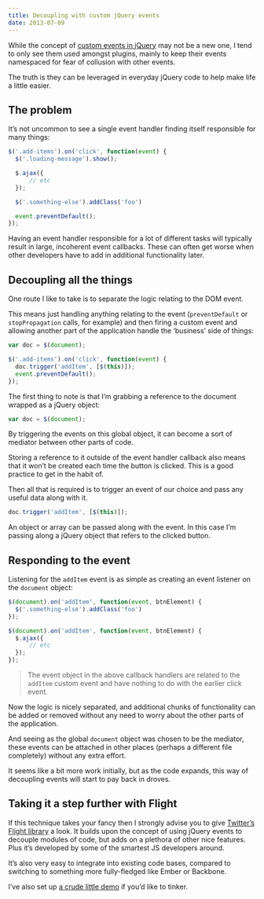 ```yaml
---
title: Decoupling with custom jQuery events
date: 2013-07-09
---
```


While the concept of [custom events in jQuery][1] may not be a new one, I tend to only see them used amongst plugins, mainly to keep their events namespaced for fear of collusion with other events.

The truth is they can be leveraged in everyday jQuery code to help make life a little easier.

## The problem

It&#8217;s not uncommon to see a single event handler finding itself responsible for many things:

``` js
$('.add-items').on('click', function(event) {
  $('.loading-message').show();

  $.ajax({
      // etc
  });

  $('.something-else').addClass('foo')

  event.preventDefault();
});
```

Having an event handler responsible for a lot of different tasks will typically result in large, incoherent event callbacks. These can often get worse when other developers have to add in additional functionality later.

## Decoupling all the things

One route I like to take is to separate the logic relating to the DOM event.

This means just handling anything relating to the event (`preventDefault` or `stopPropagation` calls, for example) and then firing a custom event and allowing another part of the application handle the &#8216;business&#8217; side of things:

``` js
var doc = $(document);

$('.add-items').on('click', function(event) {
  doc.trigger('addItem', [$(this)]);
  event.preventDefault();
});
```

The first thing to note is that I&#8217;m grabbing a reference to the document wrapped as a jQuery object:

``` js
var doc = $(document);
```

By triggering the events on this global object, it can become a sort of mediator between other parts of code.

Storing a reference to it outside of the event handler callback also means that it won&#8217;t be created each time the button is clicked. This is a good practice to get in the habit of.

Then all that is required is to trigger an event of our choice and pass any useful data along with it.

``` js
doc.trigger('addItem', [$(this)]);
```

An object or array can be passed along with the event. In this case I&#8217;m passing along a jQuery object that refers to the clicked button.

## Responding to the event

Listening for the `addItem` event is as simple as creating an event listener on the `document` object:

``` js
$(document).on('addItem', function(event, btnElement) {
  $('.something-else').addClass('foo')
});

$(document).on('addItem', function(event, btnElement) {
  $.ajax({
      // etc
  });
});
```

> The event object in the above callback handlers are related to the `addItem` custom event and have nothing to do with the earlier click event.

Now the logic is nicely separated, and additional chunks of functionality can be added or removed without any need to worry about the other parts of the application.

And seeing as the global `document` object was chosen to be the mediator, these events can be attached in other places (perhaps a different file completely) without any extra effort.

It seems like a bit more work initially, but as the code expands, this way of decoupling events will start to pay back in droves.

## Taking it a step further with Flight

If this technique takes your fancy then I strongly advise you to give [Twitter&#8217;s Flight library][2] a look. It builds upon the concept of using jQuery events to decouple modules of code, but adds on a plethora of other nice features. Plus it&#8217;s developed by some of the smartest JS developers around.

It&#8217;s also very easy to integrate into existing code bases, compared to switching to something more fully-fledged like Ember or Backbone.

I&#8217;ve also set up [a crude little demo][3] if you&#8217;d like to tinker.

 [1]: http://api.jquery.com/trigger/
 [2]: http://flightjs.github.io/
 [3]: http://jsfiddle.net/Blink/vRWRc/